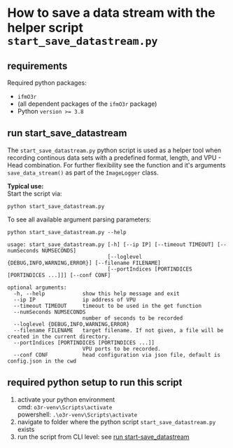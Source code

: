 # How to save a data stream with the helper script `start_save_datastream.py`

## requirements
Required python packages:
+ `ifmO3r`
+ (all dependent packages of the `ifmO3r` package)
+ Python `version >= 3.8` 

## run start_save_datastream
The `start_save_datastream.py` python script is used as a helper tool when recording continous data sets with a predefined format, length, and VPU - Head combination.
For further flexibility see the function and it's arguments `save_data_stream()` as part of the `ImageLogger` class.

**Typical use:**  
Start the script via:
```
python start_save_datastream.py
```

To see all available argument parsing parameters:
```
python start_save_datastream.py --help

usage: start_save_datastream.py [-h] [--ip IP] [--timeout TIMEOUT] [--numSeconds NUMSECONDS]
                                [--loglevel {DEBUG,INFO,WARNING,ERROR}] [--filename FILENAME]
                                [--portIndices [PORTINDICES [PORTINDICES ...]]] [--conf CONF]

optional arguments:
  -h, --help            show this help message and exit
  --ip IP               ip address of VPU
  --timeout TIMEOUT     timeout to be used in the get function
  --numSeconds NUMSECONDS
                        number of seconds to be recorded
  --loglevel {DEBUG,INFO,WARNING,ERROR}
  --filename FILENAME   target filename. If not given, a file will be created in the current directory.
  --portIndices [PORTINDICES [PORTINDICES ...]]
                        VPU ports to be recorded.
  --conf CONF           head configuration via json file, default is config.json in the cwd
```


## required python setup to run this script
1. activate your python environment  
    cmd: `o3r-venv\Scripts\activate`  
    powershell: `.\o3r-venv\Scripts\activate`
2. navigate to folder where the python script `start_save_datastream.py` exists
3. run the script from CLI level: see [run start-save_datastream](#run-start_save_datastream)